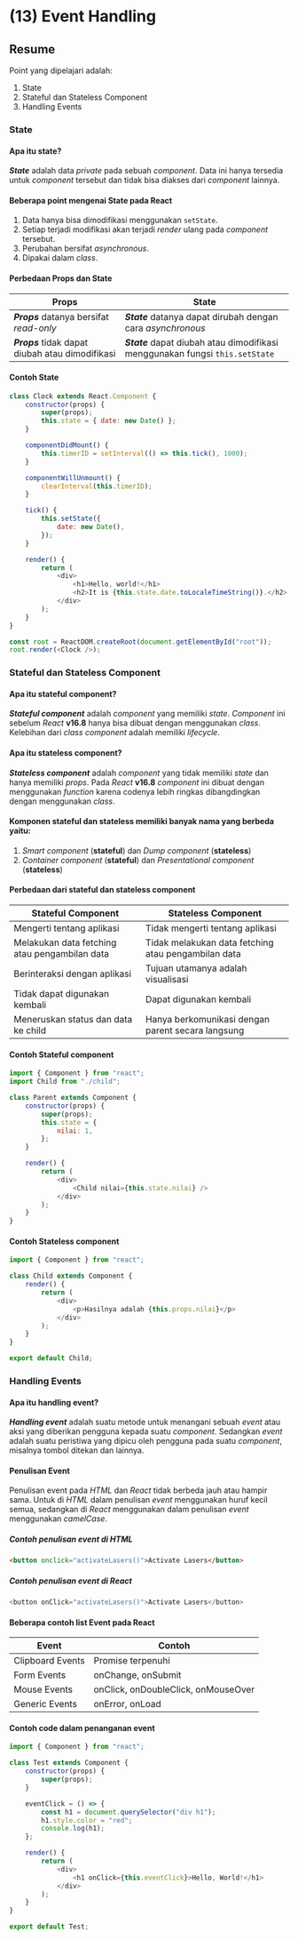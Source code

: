 # (13) Event Handling

## Resume

Point yang dipelajari adalah:

1. State
2. Stateful dan Stateless Component
3. Handling Events

### State

#### Apa itu state?

_**State**_ adalah data _private_ pada sebuah _component_. Data ini hanya tersedia untuk _component_ tersebut dan tidak bisa diakses dari _component_ lainnya.

#### Beberapa point mengenai State pada React

1. Data hanya bisa dimodifikasi menggunakan `setState`.
2. Setiap terjadi modifikasi akan terjadi _render_ ulang pada _component_ tersebut.
3. Perubahan bersifat _asynchronous_.
4. Dipakai dalam _class_.

#### Perbedaan Props dan State

| Props                                            | State                                                                         |
| ------------------------------------------------ | ----------------------------------------------------------------------------- |
| _**Props**_ datanya bersifat _read-only_         | _**State**_ datanya dapat dirubah dengan cara _asynchronous_                  |
| _**Props**_ tidak dapat diubah atau dimodifikasi | _**State**_ dapat diubah atau dimodifikasi menggunakan fungsi `this.setState` |

#### Contoh State

```js
class Clock extends React.Component {
	constructor(props) {
		super(props);
		this.state = { date: new Date() };
	}

	componentDidMount() {
		this.timerID = setInterval(() => this.tick(), 1000);
	}

	componentWillUnmount() {
		clearInterval(this.timerID);
	}

	tick() {
		this.setState({
			date: new Date(),
		});
	}

	render() {
		return (
			<div>
				<h1>Hello, world!</h1>
				<h2>It is {this.state.date.toLocaleTimeString()}.</h2>
			</div>
		);
	}
}

const root = ReactDOM.createRoot(document.getElementById("root"));
root.render(<Clock />);
```

### Stateful dan Stateless Component

#### Apa itu stateful component?

_**Stateful component**_ adalah _component_ yang memiliki _state_. _Component_ ini sebelum _React_ **v16.8** hanya bisa dibuat dengan menggunakan _class_. Kelebihan dari _class component_ adalah memiliki _lifecycle_.

#### Apa itu stateless component?

_**Stateless component**_ adalah _component_ yang tidak memiliki _state_ dan hanya memiliki _props_. Pada _React_ **v16.8** _component_ ini dibuat dengan menggunakan _function_ karena codenya lebih ringkas dibangdingkan dengan menggunakan _class_.

#### Komponen stateful dan stateless memiliki banyak nama yang berbeda yaitu:

1. _Smart component_ (**stateful**) dan _Dump component_ (**stateless**)
2. _Container component_ (**stateful**) dan _Presentational component_ (**stateless**)

#### Perbedaan dari stateful dan stateless component

| Stateful Component                            | Stateless Component                                 |
| --------------------------------------------- | --------------------------------------------------- |
| Mengerti tentang aplikasi                     | Tidak mengerti tentang aplikasi                     |
| Melakukan data fetching atau pengambilan data | Tidak melakukan data fetching atau pengambilan data |
| Berinteraksi dengan aplikasi                  | Tujuan utamanya adalah visualisasi                  |
| Tidak dapat digunakan kembali                 | Dapat digunakan kembali                             |
| Meneruskan status dan data ke child           | Hanya berkomunikasi dengan parent secara langsung   |

#### Contoh Stateful component

```js
import { Component } from "react";
import Child from "./child";

class Parent extends Component {
	constructor(props) {
		super(props);
		this.state = {
			nilai: 1,
		};
	}

	render() {
		return (
			<div>
				<Child nilai={this.state.nilai} />
			</div>
		);
	}
}
```

#### Contoh Stateless component

```js
import { Component } from "react";

class Child extends Component {
	render() {
		return (
			<div>
				<p>Hasilnya adalah {this.props.nilai}</p>
			</div>
		);
	}
}

export default Child;
```

### Handling Events

#### Apa itu handling event?

_**Handling event**_ adalah suatu metode untuk menangani sebuah _event_ atau aksi yang diberikan pengguna kepada suatu _component_. Sedangkan _event_ adalah suatu peristiwa yang dipicu oleh pengguna pada suatu _component_, misalnya tombol ditekan dan lainnya.

#### Penulisan Event

Penulisan event pada _HTML_ dan _React_ tidak berbeda jauh atau hampir sama. Untuk di _HTML_ dalam penulisan _event_ menggunakan huruf kecil semua, sedangkan di _React_ menggunakan dalam penulisan _event_ menggunakan _camelCase_.

##### Contoh penulisan event di HTML

```html
<button onclick="activateLasers()">Activate Lasers</button>
```

##### Contoh penulisan event di React

```js
<button onClick="activateLasers()">Activate Lasers</button>
```

#### Beberapa contoh list Event pada React

| Event            | Contoh                              |
| ---------------- | ----------------------------------- |
| Clipboard Events | Promise terpenuhi                   |
| Form Events      | onChange, onSubmit                  |
| Mouse Events     | onClick, onDoubleClick, onMouseOver |
| Generic Events   | onError, onLoad                     |

#### Contoh code dalam penanganan event

```js
import { Component } from "react";

class Test extends Component {
	constructor(props) {
		super(props);
	}

	eventClick = () => {
		const h1 = document.querySelector("div h1");
		h1.style.color = "red";
		console.log(h1);
	};

	render() {
		return (
			<div>
				<h1 onClick={this.eventClick}>Hello, World!</h1>
			</div>
		);
	}
}

export default Test;
```
